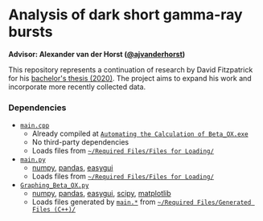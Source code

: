 # Analysis of dark short gamma-ray bursts

**Advisor: Alexander van der Horst ([@ajvanderhorst](https://github.com/ajvanderhorst))**

This repository represents a continuation of research by David Fitzpatrick for his [bachelor's thesis (2020)](https://github.com/cgobat/dark-GRBs/blob/master/Fitzpatrick%20thesis%202020.pdf). The project aims to expand his work and incorporate more recently collected data.

### Dependencies
- [`main.cpp`](https://github.com/cgobat/dark-GRBs/blob/master/Calculation%20Code/main.cpp)
  - Already compiled at [`Automating the Calculation of Beta_OX.exe`](https://github.com/cgobat/dark-GRBs/blob/master/Calculation%20Code/Automating%20the%20Calculation%20of%20Beta_OX.exe)
  - No third-party dependencies
  - Loads files from [`~/Required Files/Files for Loading/`](https://github.com/cgobat/dark-GRBs/tree/master/Required%20Files/Files%20for%20Loading)
- [`main.py`](https://github.com/cgobat/dark-GRBs/blob/master/Calculation%20Code/main.py)
  - [numpy](https://pypi.org/project/numpy/), [pandas](https://pypi.org/project/pandas/), [easygui](https://pypi.org/project/easygui/)
  - Loads files from [`~/Required Files/Files for Loading/`](https://github.com/cgobat/dark-GRBs/tree/master/Required%20Files/Files%20for%20Loading)
- [`Graphing_Beta_OX.py`](https://github.com/cgobat/dark-GRBs/blob/master/Graphing%20Code/Graphing_Beta_OX.py)
  - [numpy](https://pypi.org/project/numpy/), [pandas](https://pypi.org/project/pandas/), [easygui](https://pypi.org/project/easygui/), [scipy](https://pypi.org/project/scipy/), [matplotlib](https://pypi.org/project/matplotlib/)
  - Loads files generated by [`main.*`](https://github.com/cgobat/dark-GRBs/tree/master/Calculation%20Code) from [`~/Required Files/Generated Files (C++)/`](https://github.com/cgobat/dark-GRBs/tree/master/Required%20Files/Generated%20Files%20(C%2B%2B))
